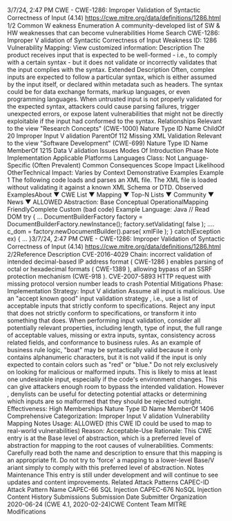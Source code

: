 3/7/24, 2:47 PM CWE - CWE-1286: Improper Validation of Syntactic Correctness of Input (4.14)
https://cwe.mitre.org/data/deﬁnitions/1286.html 1/2
Common W eakness Enumeration
A community-developed list of SW & HW weaknesses that can become
vulnerabilities
Home Search
CWE-1286: Improper V alidation of Syntactic Correctness of Input
Weakness ID: 1286
Vulnerability Mapping: 
View customized information:
 Description
The product receives input that is expected to be well-formed - i.e., to comply with a certain syntax - but it does not validate or
incorrectly validates that the input complies with the syntax.
 Extended Description
Often, complex inputs are expected to follow a particular syntax, which is either assumed by the input itself, or declared within
metadata such as headers. The syntax could be for data exchange formats, markup languages, or even programming languages.
When untrusted input is not properly validated for the expected syntax, attackers could cause parsing failures, trigger unexpected
errors, or expose latent vulnerabilities that might not be directly exploitable if the input had conformed to the syntax.
 Relationships
 Relevant to the view "Research Concepts" (CWE-1000)
Nature Type ID Name
ChildOf 20 Improper Input V alidation
ParentOf 112 Missing XML Validation
 Relevant to the view "Software Development" (CWE-699)
Nature Type ID Name
MemberOf 1215 Data V alidation Issues
 Modes Of Introduction
Phase Note
Implementation
 Applicable Platforms
Languages
Class: Not Language-Specific (Often Prevalent)
 Common Consequences
Scope Impact Likelihood
OtherTechnical Impact: Varies by Context
 Demonstrative Examples
Example 1
The following code loads and parses an XML file.
The XML file is loaded without validating it against a known XML Schema or DTD.
 Observed ExamplesAbout ▼ CWE List ▼ Mapping ▼ Top-N Lists ▼ Community ▼ News ▼
ALLOWED
Abstraction: Base
Conceptual OperationalMapping
FriendlyComplete Custom
(bad code) Example Language: Java 
// Read DOM
try {
...
DocumentBuilderFactory factory = DocumentBuilderFactory.newInstance();
factory.setValidating( false );
....
c\_dom = factory.newDocumentBuilder().parse( xmlFile );
} catch(Exception ex) {
...
}3/7/24, 2:47 PM CWE - CWE-1286: Improper Validation of Syntactic Correctness of Input (4.14)
https://cwe.mitre.org/data/deﬁnitions/1286.html 2/2Reference Description
CVE-2016-4029 Chain: incorrect validation of intended decimal-based IP address format ( CWE-1286 ) enables parsing
of octal or hexadecimal formats ( CWE-1389 ), allowing bypass of an SSRF protection mechanism
(CWE-918 ).
CVE-2007-5893 HTTP request with missing protocol version number leads to crash
 Potential Mitigations
Phase: Implementation
Strategy: Input V alidation
Assume all input is malicious. Use an "accept known good" input validation strategy , i.e., use a list of acceptable inputs that
strictly conform to specifications. Reject any input that does not strictly conform to specifications, or transform it into something
that does.
When performing input validation, consider all potentially relevant properties, including length, type of input, the full range of
acceptable values, missing or extra inputs, syntax, consistency across related fields, and conformance to business rules. As an
example of business rule logic, "boat" may be syntactically valid because it only contains alphanumeric characters, but it is not
valid if the input is only expected to contain colors such as "red" or "blue."
Do not rely exclusively on looking for malicious or malformed inputs. This is likely to miss at least one undesirable input,
especially if the code's environment changes. This can give attackers enough room to bypass the intended validation. However ,
denylists can be useful for detecting potential attacks or determining which inputs are so malformed that they should be rejected
outright.
Effectiveness: High
 Memberships
Nature Type ID Name
MemberOf 1406 Comprehensive Categorization: Improper Input V alidation
 Vulnerability Mapping Notes
Usage: ALLOWED (this CWE ID could be used to map to real-world vulnerabilities)
Reason: Acceptable-Use
Rationale:
This CWE entry is at the Base level of abstraction, which is a preferred level of abstraction for mapping to the root causes of
vulnerabilities.
Comments:
Carefully read both the name and description to ensure that this mapping is an appropriate fit. Do not try to 'force' a mapping to a
lower-level Base/V ariant simply to comply with this preferred level of abstraction.
 Notes
Maintenance
This entry is still under development and will continue to see updates and content improvements.
 Related Attack Patterns
CAPEC-ID Attack Pattern Name
CAPEC-66 SQL Injection
CAPEC-676 NoSQL Injection
 Content History
 Submissions
Submission Date Submitter Organization
2020-06-24
(CWE 4.1, 2020-02-24)CWE Content Team MITRE
 Modifications
